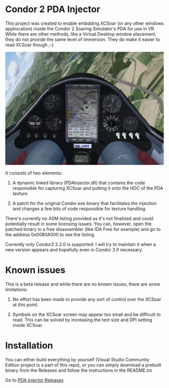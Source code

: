 # Condor 2 PDA Injector
This project was created to enable embdding XCSoar (or any other windows appliocation) inside the Condor 2 Soaring Simulator's PDA for use in VR. While there are other methods, like a Virtual Desktop window placement, they do not provide the same level of immersion. They do make it easier to read XCSoar though ;-)

![Running XCSoar inside ASW28 PDA](https://github.com/piopawlu/pda-injector/blob/main/docs/xcsoar_pda_asw28.jpeg?raw=true "Running XCSoar inside ASW28 PDA")

It consists of two elements:
1. A dynamic linked library (PDAInjector.dll) that contains the code responsible for capturing XCSoar and putting it onto the HDC of the PDA texture.

2. A patch for the original Condor.exe binary that facilitates the injection and changes a few bits of code responsible for texture handling. 

There's currently no ASM listing provided as it's not finalized and could potentially result in some licensing issues. You can, however, open the patched binary in a free disassembler (like IDA Free for example) and go to the address 0x0080A000 to see the listing.

Currently only Condor2 2.2.0 is supported. I will try to maintain it when a new version appears and hopefully even in Condor 3 if necessary.

# Known issues

This is a beta release and while there are no known issues, there are some limitations:
1. No effort has been made to provide any sort of control over the XCSoar at this point.

2. Symbols on the XCSoar screen may appear too small and be difficult to read. This can be solved by increasing the text size and DPI setting inside XCSoar.

# Installation

You can either build everything by yourself (Visual Studio Community Edition project is a part of this repo), or you can simply download a prebuilt binary from the Releases and follow the instructions in the README.txt

Go to [PDA Injector Releases](https://github.com/piopawlu/pda-injector/releases "PDA Injector Releases")